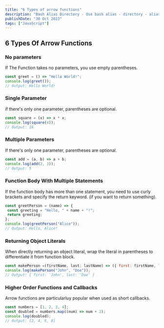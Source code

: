 ```yaml
---
title: "6 Types of arrow functions"
description: "Bash Alias Directory - Use bash alias - directory - alias - alias directory."
publishDate: "30 Oct 2023"
tags: ["JavaScript"]
---
```


## 6 Types Of Arrow Functions

### No parameters

If The Function takes no parameters, you use empty parentheses.

```javascript
const greet = () => "Hello World!";
console.log(greet());
// Output: Hello World!
```

### Single Parameter

if there's only one parameter, parentheses are optional.

```javascript
const square = (x) => x * x;
console.log(square(4));
// Output: 16
```

### Multiple Parameters

If there's only one parameter, parentheses are optional.

```javascript
const add = (a, b) => a + b;
console.log(add(2, 3));
// Output: 5
```

### Function Body With Multiple Statements

If the function body has more than one statement, you need to use curly brackets and specify the return keyword. (if you want to return something).

```javascript
const greetPerson = (name) => {
 const greeting = "Hello, " + name + "!";
 return greeting;
};
console.log(greetPerson("Alice"));
// Output: Hello, Alice!
```

### Returning Object Literals

When directly returning an object literal, wrap the literal in parentheses to differentiate it from function block.

```javascript
const makePerson =(firstName, last: lastName) => ({ first: firstName, last: lastName});
console.log(makePerson("John", "Doe"));
// Output: { first: 'John', last: 'Doe' }
```

### Higher Order Functions and Callbacks

Arrow functions are particularluy popular when used as short callbacks.

```javascript
const numbers = [1, 2, 3, 4];
const doubled = numbers.map((num) => num + 2);
console.log(doubled);
// Output: [2, 4, 6, 8]
```
